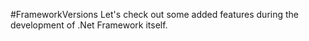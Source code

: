 ﻿#FrameworkVersions
Let's check out some added features during the development of .Net Framework itself.